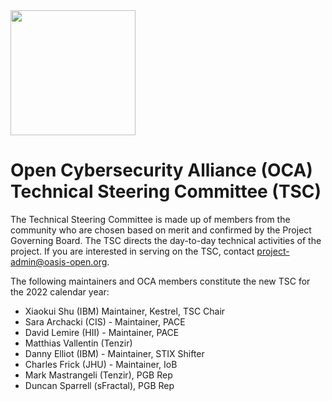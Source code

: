 <img src="/OCA-1.png" width="200">

# Open Cybersecurity Alliance (OCA) Technical Steering Committee (TSC) 

The Technical Steering Committee is made up of members from the community who are chosen based on merit and confirmed by the Project Governing Board. 
The TSC directs the day-to-day technical activities of the project. If you are interested in serving on the TSC, contact project-admin@oasis-open.org.

The following maintainers and OCA members constitute the new TSC for the 2022 calendar year:

* Xiaokui Shu (IBM) Maintainer, Kestrel, TSC Chair
* Sara Archacki (CIS) - Maintainer, PACE
* David Lemire (HII) - Maintainer, PACE
* Matthias Vallentin (Tenzir)
* Danny Elliot (IBM) - Maintainer, STIX Shifter
* Charles Frick (JHU) - Maintainer, IoB
* Mark Mastrangeli (Tenzir), PGB Rep
* Duncan Sparrell (sFractal), PGB Rep 
